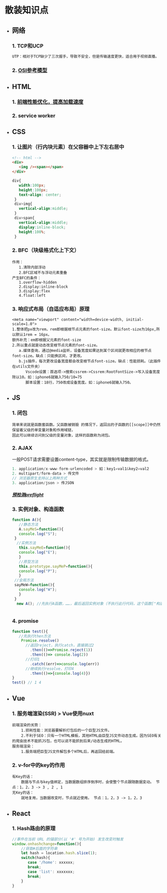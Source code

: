 # 散装知识点

- ## 网络
   ### 1. TCP和UCP
   ```js
   UTP：相对于TCP缺少了三次握手，导致不安全，但是传输速度更快，适合用于视频直播。
   ```
   ### 2. [OSI参考模型](https://www.cnblogs.com/evablogs/p/6709707.html)
- ## HTML
   ### 1. [前端性能优化，提高加载速度](https://www.cnblogs.com/MarcoHan/p/5295398.html)
   ### 2. service worker
  

- ## CSS
   ### 1. 让图片（行内块元素）在父容器中上下左右居中
   ```html
   <!-- html -->
   <div>
      <img /><span></span>
   </div>
   ```
   ```css
   div{
      width:100px;
      height:100px;
      text-align: center;
    }
    div>img{
      vertical-align:middle;
    }
    div>span{
      vertical-align:middle;
      display:inline-block;
      height:100%;
    }
   ```
   ### 2. BFC（块级格式化上下文）
   ```
   作用：
      1.清除内部浮动
      2.BFC区域不与浮动元素重叠
   产生BFC的条件：
      1.overflow-hidden
      2.display:inline-block
      3.display:flex
      4.float:left
   ```
   ### 3. 响应式布局（自适应布局）原理
   ```
   <meta name="viewport" content="width=device-width, initial-scale=1.0">
   1.整体把px改为rem，rem即根据根节点元素的font-size。默认font-size为16px,所以默认1rem = 16px。
   额外补充：em即根据父元素的font-size
   2.所以重点就是动态改变根节点元素的font-size。
      a.媒体查询，通过@media监听，设备宽度如果达到某个区间就更改相应的根节点font-size。缺点：只能换区间，才更改。
      b.js插件，每次更改设备宽度都会改变根节点font-size。缺点：性能损耗。（此插件在utils文件夹）
         Vscode设置：首选项->搜索cssrem->Cssrem:RootFontSize->写入设备宽度除以10。如：iphone6就输入750/10=75
         脚本设置：18行，750改成设备宽度。如：iphone6就输入750。
   ```
- ## JS
   ### 1. 闭包
   ```
   简单来说就是函数套函数。父函数被销毁 的情况下，返回出的子函数的[[scope]]中仍然保留着父级的单变量对象和作用域链，
   因此可以继续访问到父级的变量对象，这样的函数称为闭包。
   ```
   ### 2. AJAX
   一般POST请求需要设置content-type，其实就是限制传输数据的格式。
   ```js
   1. application/x-www-form-urlencoded > 如：key1=val1&key2=val2
   2. multipart/form-data > 传文件
   // 浏览器原生支持以上两种方式
   3. application/json > 传JSON
   ```
   ##### [预检测preflight](https://www.jianshu.com/p/b55086cbd9af)
   ### 3. 实例对象、构造函数
   ```js
   function A(){
      //静态方法
      A.sayMeS=function(){
      console.log("S");
    }
     //实例方法
      this.sayMeE=function(){
      console.log("E");
      }
      //原型方法
      this.prototype.sayMeP=function(){
      console.log("P");
      }
    //全局方法
    sayMeW=function(){
      console.log("W");
      }
    }
     new A(); //先执行A函数，……，最后返回实例对象（不执行此行代码，这个函数["构造函数也只是个函数"]只是个虚设）
    
   ```
   ### 4. promise
   ```js
   function test(){
      //先执行then方法
	   Promise.resolve()
         //返回reject，执行catch，直接跳过2
		   .then(()=>Promise.reject(1))
		   .then(()=> console.log(2))
         //打印1
		   .catch((err)=>console.log(err))
         //继续执行resolve，打印4
		   .then(()=>{console.log(4)})
   }
   test() // 1 4
   ```
   
- ## Vue
  ### 1. 服务端渲染(SSR) > Vue使用nuxt
  ```
  前端渲染的劣势：
      1.损耗性能：浏览器要解析打包后的一个巨型JS文件。
      2.不利于SEO：只有一个HTML模板，其他HTML由巨型JS文件动态生成。因为SEO有关的爬虫技术不能抓JS包，也可以说不能抓到后来/动态生成的HTML。
  服务端渲染：
      1.服务端把巨型JS文件解包多个HTML后，再返回给前端。
  ```
  ### 2. v-for中的key的作用
  ```
  有Key的话：
      数据与节点与key值绑定，当数据数组排序倒序时，会使整个节点跟随数据变动。 节点：1，2，3 -> 3 , 2 , 1
  无Key的话：
      就地复用，当数据改变时，节点就近使用。 节点：1，2，3 -> 1，2，3
  ```
- ## React
  ### 1. Hash路由的原理
  ```js
  //事件在当前 URL 的锚部分(以 '#' 号为开始) 发生改变时触发 
  window.onhashchange=function(){
      //获取#后面的字符串
      let hash = location.hash.slice(1);
      switch(hash){
         case '/home': xxxxxx;
         break;
         case 'list': xxxxxxx;
         break;
      }
  }
  ```
  
